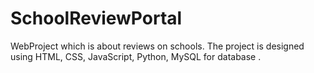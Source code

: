 # SchoolReviewPortal
WebProject which is about reviews on schools. The project is designed using  HTML, CSS, JavaScript, Python, MySQL for database .
